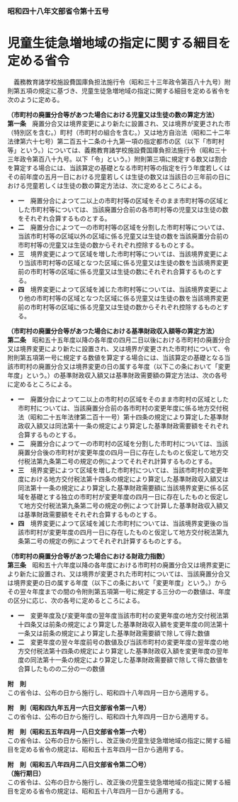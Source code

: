 ### 昭和四十八年文部省令第十五号  
# 児童生徒急増地域の指定に関する細目を定める省令  
　義務教育諸学校施設費国庫負担法施行令（昭和三十三年政令第百八十九号）附則第五項の規定に基づき、児童生徒急増地域の指定に関する細目を定める省令を次のように定める。  
  
**（市町村の廃置分合等があつた場合における児童又は生徒の数の算定方法）**  
**第一条**　廃置分合又は境界変更により新たに設置され、又は境界が変更された市（特別区を含む。）町村（市町村の組合を含む。）又は地方自治法（昭和二十二年法律第六十七号）第二百五十二条の十九第一項の指定都市の区（以下「市町村等」という。）については、義務教育諸学校施設費国庫負担法施行令（昭和三十三年政令第百八十九号。以下「令」という。）附則第三項に規定する数又は割合を算定する場合には、当該算定の基礎となる市町村等の指定を行う年度若しくはその前年度の五月一日における児童若しくは生徒の数又は当該日の三年前の日における児童若しくは生徒の数の算定方法は、次に定めるところによる。  
* **一**　廃置分合によつて二以上の市町村等の区域をそのまま市町村等の区域とした市町村等については、当該廃置分合前の各市町村等の児童又は生徒の数をそれぞれ合算するものとする。  
* **二**　廃置分合によつて一の市町村等の区域を分割した市町村等については、当該市町村等の区域以外の区域に係る児童又は生徒の数を当該廃置分合前の市町村等の児童又は生徒の数からそれぞれ控除するものとする。  
* **三**　境界変更によつて区域を増した市町村等については、当該境界変更により当該市町村等の区域となつた区域に係る児童又は生徒の数を当該境界変更前の市町村等の区域に係る児童又は生徒の数にそれぞれ合算するものとする。  
* **四**　境界変更によつて区域を減じた市町村等については、当該境界変更により他の市町村等の区域となつた区域に係る児童又は生徒の数を当該境界変更前の市町村等の区域に係る児童又は生徒の数からそれぞれ控除するものとする。  
  
**（市町村の廃置分合等があつた場合における基準財政収入額等の算定方法）**  
**第二条**　昭和五十五年度以降の各年度の四月二日以後における市町村の廃置分合又は境界変更により新たに設置され、又は境界が変更された市町村について、令附則第五項第一号に規定する数値を算定する場合には、当該算定の基礎となる当該市町村の廃置分合又は境界変更の日の属する年度（以下この条において「変更年度」という。）の基準財政収入額又は基準財政需要額の算定方法は、次の各号に定めるところによる。  
* **一**　廃置分合によつて二以上の市町村の区域をそのまま市町村の区域とした市町村については、当該廃置分合前の各市町村の変更年度に係る地方交付税法（昭和二十五年法律第二百十一号）第十四条の規定により算定した基準財政収入額又は同法第十一条の規定により算定した基準財政需要額をそれぞれ合算するものとする。  
* **二**　廃置分合によつて一の市町村の区域を分割した市町村については、当該廃置分合後の市町村が変更年度の四月一日に存在したものと仮定して地方交付税法第九条第二号の規定の例によつてそれぞれ計算するものとする。  
* **三**　境界変更によつて区域を増した市町村については、当該市町村の変更年度における地方交付税法第十四条の規定により算定した基準財政収入額又は同法第十一条の規定により算定した基準財政需要額に当該境界変更に係る区域を基礎とする独立の市町村が変更年度の四月一日に存在したものと仮定して地方交付税法第九条第二号の規定の例によつて計算した基準財政収入額又は基準財政需要額をそれぞれ合算するものとする。  
* **四**　境界変更によつて区域を減じた市町村については、当該境界変更後の当該市町村が変更年度の四月一日に存在したものと仮定して地方交付税法第九条第二号の規定の例によつてそれぞれ計算するものとする。  
  
**（市町村の廃置分合等があつた場合における財政力指数）**  
**第三条**　昭和五十六年度以降の各年度における市町村の廃置分合又は境界変更により新たに設置され、又は境界が変更された市町村については、当該廃置分合又は境界変更の日の属する年度（以下この条において「変更年度」という。）からその翌々年度までの間の令附則第五項第一号に規定する三分の一の数値は、年度の区分に応じ、次の各号に定めるところによる。  
* **一**　変更年度及び変更年度の翌年度当該市町村の変更年度の地方交付税法第十四条又は前条の規定により算定した基準財政収入額を変更年度の同法第十一条又は前条の規定により算定した基準財政需要額で除して得た数値  
* **二**　変更年度の翌々年度前号の数値及び当該市町村の変更年度の翌年度の地方交付税法第十四条の規定により算定した基準財政収入額を変更年度の翌年度の同法第十一条の規定により算定した基準財政需要額で除して得た数値を合算したものの二分の一の数値  
  
**附　則**  
この省令は、公布の日から施行し、昭和四十八年四月一日から適用する。  
  
**附　則（昭和四九年五月一六日文部省令第一八号）**  
この省令は、公布の日から施行し、昭和四十九年四月一日から適用する。  
  
**附　則（昭和五五年四月一八日文部省令第一六号）**  
この省令は、公布の日から施行し、改正後の児童生徒急増地域の指定に関する細目を定める省令の規定は、昭和五十五年四月一日から適用する。  
  
**附　則（昭和五八年四月二八日文部省令第二〇号）**  
**（施行期日）**  
この省令は、公布の日から施行し、改正後の児童生徒急増地域の指定に関する細目を定める省令の規定は、昭和五十八年四月一日から適用する。  
  
